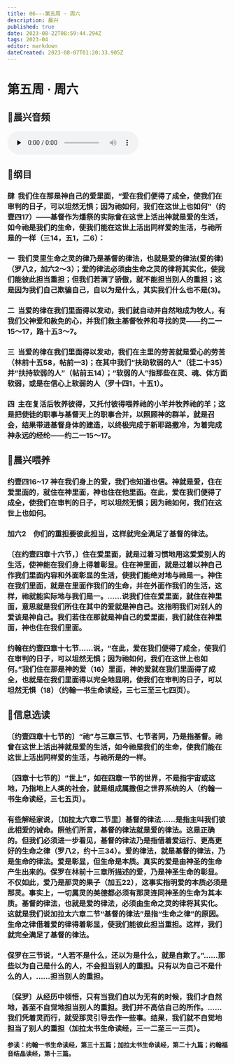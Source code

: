 ```yaml
---
title: 06---第五周 · 周六
description: 晨兴
published: true
date: 2023-08-22T08:59:44.294Z
tags: 2023-04
editor: markdown
dateCreated: 2023-08-07T01:20:33.905Z
---
```


# 第五周 · 周六
## 🎵晨兴音频
<audio id="audio" controls="" preload="none">
      <source id="mp3" src="/2023-04/week5/week5day6.mp3">
</audio>

## 📖纲目

### **肆  我们住在那是神自己的爱里面，“爱在我们便得了成全，使我们在审判的日子，可以坦然无惧；因为祂如何，我们在这世上也如何”（约壹四17）——基督作为燔祭的实际曾在这世上活出神就是爱的生活，如今祂是我们的生命，使我们能在这世上活出同样爱的生活，与祂所是的一样（三14，五1，二6）：**

### 一  我们灵里生命之灵的律乃是基督的律法，也就是爱的律法(爱的律)（罗八2，加六2～3）；爱的律法必须由生命之灵的律将其实化，使我们能彼此担当重担；但我们若满了骄傲，就不能担当别人的重担；这是因为我们自己欺骗自己，自以为是什么，其实我们什么也不是(3)。

### 二  当爱的律在我们里面得以发动，我们就自动并自然地成为牧人，有我们父神爱和赦免的心，并我们救主基督牧养和寻找的灵——约二一15～17，路十五3～7。

### 三  当爱的律在我们里面得以发动，我们在主里的劳苦就是爱心的劳苦（林前十五58，帖前一3)；在其中我们“扶助软弱的人”（徒二十35）并“扶持软弱的人”（帖前五14）；“软弱的人”指那些在灵、魂、体方面软弱，或是在信心上软弱的人（罗十四1，十五1）。

### 四  主在复活后牧养彼得，又托付彼得喂养祂的小羊并牧养祂的羊；这是把使徒的职事与基督天上的职事合并，以照顾神的群羊，就是召会，结果带进基督身体的建造，以终极完成于新耶路撒冷，为着完成神永远的经纶——约二一15～17。

## 📖晨兴喂养

### **约壹四16~17	   神在我们身上的爱，我们也知道也信。神就是爱，住在爱里面的，就住在神里面，神也住在他里面。在此，爱在我们便得了成全，使我们在审判的日子，可以坦然无惧；因为祂如何，我们在这世上也如何。**

### **加六2　你们的重担要彼此担当，这样就完全满足了基督的律法。**

### 〔在约壹四章十六节，〕住在爱里面，就是过着习惯地用这爱爱别人的生活，使神能在我们身上得着彰显。住在神里面，就是过着以神自己作我们里面内容和外面彰显的生活，使我们能绝对地与祂是一。神住在我们里面，就是在里面作我们的生命，并在外面作我们的生活，这样，祂就能实际地与我们是一。……说我们住在爱里面，就住在神里面，意思就是我们所住在其中的爱就是神自己。这指明我们对别人的爱该是神自己。我们若住在那就是神自己的爱里面，我们就住在神里面，神也住在我们里面。

### 约翰在约壹四章十七节……说，“在此，爱在我们便得了成全，使我们在审判的日子，可以坦然无惧；因为祂如何，我们在这世上也如何。”我们住在那是神的爱（16）里面，神的爱就在我们里面得了成全，也就是在我们里面得以完全地显明，使我们在审判的日子，可以坦然无惧（18）（约翰一书生命读经，三七三至三七四页）。

## 📖信息选读

### 〔约壹四章十七节的〕“祂”与三章三节、七节者同，乃是指基督。祂曾在这世上活出神就是爱的生活，如今祂是我们的生命，使我们能在这世上活出同样爱的生活，与祂所是的一样。

### 〔四章十七节的〕“世上”，如在四章一节的世界，不是指宇宙或这地，乃指地上人类的社会，就是组成属撒但之世界系统的人（约翰一书生命读经，三七五页）。

### 有些解经家说，〔加拉太六章二节里〕基督的律法……是指主叫我们彼此相爱的诫命。照他们所言，基督的律法就是爱的律法。这是正确的。但我们必须进一步看见，基督的律法乃是指借着爱运行、更高更好的生命之律（罗八2，约十三34）。爱的律法，就是基督的律法，乃是生命的律法。爱是彰显，但生命是本质。真实的爱是由神圣的生命产生出来的。保罗在林前十三章所描述的爱，乃是神圣生命的彰显。不仅如此，爱乃是那灵的果子（加五22），这事实指明爱的本质必须是那灵。事实上，一切属灵的美德都必须有那灵连同神圣的生命为其本质。基督的律法，也就是爱的律法，必须由生命之灵的律将其实化。这就是我们说加拉太六章二节“基督的律法”是指“生命之律”的原因。生命之律借着爱的律得着彰显，使我们能彼此担当重担。这样，我们就完全满足了基督的律法。

### 保罗在三节说，“人若不是什么，还以为是什么，就是自欺了。”……那些以为自己是什么的人，不会担当别人的重担。只有以为自己不是什么的人，……担当别人的重担。

### 〔保罗〕从经历中领悟，只有当我们自以为无有的时候，我们才自然地，甚至不自觉地担当别人的重担。我们并不高估自己的所作。……我们凭着灵而行，就受那灵引导去作一些事。结果，我们就不自觉地担当了别人的重担（加拉太书生命读经，三一二至三一三页）。

**参读：约翰一书生命读经，第三十五篇；加拉太书生命读经，第二十九篇；约翰福音结晶读经，第十三篇。**
<!-- Google tag (gtag.js) -->
<script async src="https://www.googletagmanager.com/gtag/js?id=G-1P8709Z16T"></script>
<script>
  window.dataLayer = window.dataLayer || [];
  function gtag(){dataLayer.push(arguments);}
  gtag('js', new Date());

  gtag('config', 'G-1P8709Z16T');
</script>